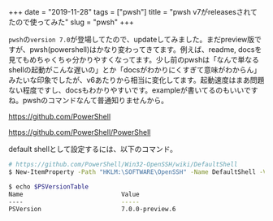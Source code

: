 +++
date = "2019-11-28"
tags = ["pwsh"]
title = "pwsh v7がreleasesされてたので使ってみた"
slug = "pwsh"
+++

`pwsh`の`version 7.0`が登場してたので、updateしてみました。まだpreview版ですが、pwsh(powershell)はかなり変わってきてます。例えば、readme, docsを見てもめちゃくちゃ分かりやすくなってます。少し前のpwshは「なんで単なるshellの起動がこんな遅いの」とか「docsがわかりにくすぎて意味がわからん」みたいな印象でしたが、v6あたりから相当に変化してます。起動速度はまあ問題ない程度ですし、docsもわかりやすいです。exampleが書いてるのもいいですね。pwshのコマンドなんて普通知りませんから。

https://github.com/PowerShell

https://github.com/PowerShell/PowerShell

default shellとして設定するには、以下のコマンド。

```sh
# https://github.com/PowerShell/Win32-OpenSSH/wiki/DefaultShell
$ New-ItemProperty -Path "HKLM:\SOFTWARE\OpenSSH" -Name DefaultShell -Value "c:\program files\powershell\7\pwsh.exe" -PropertyType String -Force

$ echo $PSVersionTable
Name                           Value
----                           -----
PSVersion                      7.0.0-preview.6
```
